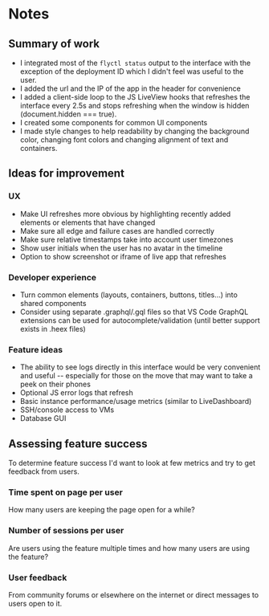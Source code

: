 # Notes

## Summary of work
- I integrated most of the `flyctl status` output to the interface with the exception of the deployment ID which I didn't feel was useful to the user. 
- I added the url and the IP of the app in the header for convenience
- I added a client-side loop to the JS LiveView hooks that refreshes the interface every 2.5s and stops refreshing when the window is hidden (document.hidden === true).
- I created some components for common UI components
- I made style changes to help readability by changing the background color, changing font colors and  changing alignment of text and containers.

## Ideas for improvement

### UX
- Make UI refreshes more obvious by highlighting recently added elements or elements that have changed
- Make sure all edge and failure cases are handled correctly
- Make sure relative timestamps take into account user timezones
- Show user initials when the user has no avatar in the timeline
- Option to show screenshot or iframe of live app that refreshes 

### Developer experience
- Turn common elements (layouts, containers, buttons, titles...) into shared components
- Consider using separate .graphql/.gql files so that VS Code GraphQL extensions can be used for autocomplete/validation (until better support exists in .heex files)

### Feature ideas
- The ability to see logs directly in this interface would be very convenient and useful -- especially for those on the move that may want to take a peek on their phones
- Optional JS error logs that refresh
- Basic instance performance/usage metrics (similar to LiveDashboard)
- SSH/console access to VMs
- Database GUI 

## Assessing feature success
To determine feature success I'd want to look at few metrics and try to get feedback from users.

### Time spent on page per user
How many users are keeping the page open for a while?

### Number of sessions per user
Are users using the feature multiple times and how many users are using the feature?

### User feedback
From community forums or elsewhere on the internet or direct messages to users open to it.